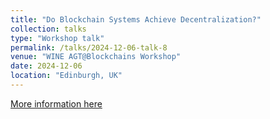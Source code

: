 ```yaml
---
title: "Do Blockchain Systems Achieve Decentralization?"
collection: talks
type: "Workshop talk"
permalink: /talks/2024-12-06-talk-8
venue: "WINE AGT@Blockchains Workshop"
date: 2024-12-06
location: "Edinburgh, UK"
---
```


[More information here](https://wine2024.org/#agt-blockchains-workshop)
